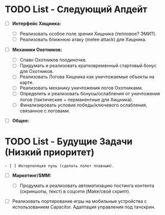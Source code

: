 # TODO List - Следующий Апдейт

- [ ] **Интерфейс Хищника:**
  - [ ] Реализовать особое поле зрения Хищника (тепловое? ЭМИ?).
  - [ ] Реализовать ближнюю атаку (melee attack) для Хищника.
- [ ] **Механики Охотников:**
  - [ ] Спавн Охотников поодиночке.
  - [ ] Придумать и реализовать кратковременный стартовый бонус для Охотников.
  - [ ] Реализовать Логова Хищника как уничтожаемые объекты на карте.
  - [ ] Реализовать механику уничтожения логов Охотниками.
  - [ ] Определить и реализовать бонусы/ослабления от уничтожения логов (тактические + перманентные для Хищника).
  - [ ] Финализировать условие победы/ключевого ослабления, связанное с логовами.
- [ ] **Общее:**
 

# TODO List - Будущие Задачи (Низкий приоритет)

    - [ ] Интерполяция пуль (сделать полет плавным).
- [ ] **Маркетинг/SMM:**   
    
    - [ ] Продумать и реализовать автоматизацию постинга контента (скриншоты, текст) в соцсети (Make/свой скрипт).
*   [ ] Реализовать портирование игры на мобильные устройства с использованием Capacitor. Адаптация управления под тачскрин. 